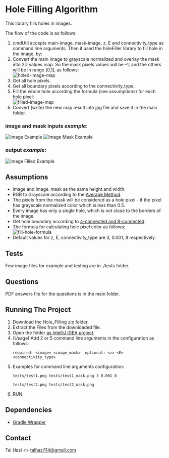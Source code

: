 # Hole Filling Algorithm

This library fills holes in images.

The flow of the code is as follows:

1. cmdUtil accepts main-image, mask-image, z, E and connectivity_type as command line arguments.
   Then it used the holeFiller library to fill hole in the image, by:
2. Convert the main image to grayscale normalized and overlay the mask into 2D values map. So the mask pixels values will be -1, and the others will be in range [0,1], as follows: <br/>
   ![holed-image-map]
3. Get all hole pixels.
4. Get all boundary pixels according to the connectivity_type.
5. Fill the whole hole according the formula (see assumptions) for each hole pixel: <br/>
   ![filled-image-map]
6. Convert (write) the new map result into jpg file and save it in the main folder.


### image and mask inputs *example*: <br/>
![Image Example][image-example]
![Image Mask Example][image-mask-example] <br/>
### output *example*: <br/>
![Image Filled Example][image-filled-example]


## Assumptions
* image and image_mask as the same height and width.
* RGB to Grayscale according to the [Average Method](https://www.dynamsoft.com/blog/insights/image-processing/image-processing-101-color-space-conversion/).
* The pixels from the mask will be considered as a hole pixel - if the pixel has grayscale normalized color which is less than 0.5.
* Every image has only a single hole, which is not close to the borders of the image.
* Get hole boundary according to [4-connected and 8-connected](http://en.wikipedia.org/wiki/Pixel_connectivity).
* The formula for calculating hole pixel color as follows: <br/>
  ![fill-hole-formula]
* Default values for z, E, connectivity_type are 3, 0.001, 8 respectively.

## Tests
Few image files for example and testing are in ./tests folder.

## Questions
PDF answers file for the questions is in the main folder.


## Running The Project
1. Download the Hole_Filling zip folder.
2. Extract the Files from the downloaded file.
3. Open the folder [as IntelliJ IDEA project](https://www.jetbrains.com/help/idea/import-project-or-module-wizard.html).
4. (Usage) Add 2 or 5 command line arguments in the configuration as follows: <br/>
   ```
   required: <image> <image_mask>  optional: <z> <E> <connectivity_type>
    ```
5. Examples for command line arguments configuration: <br/>
    ```
    tests/test1.png tests/test1_mask.png 3 0.001 8
    ```
    ```
    tests/test2.png tests/test2_mask.png
    ```
6. RUN.


## Dependencies
* [Gradle Wrapper](https://docs.gradle.org/current/userguide/gradle_wrapper.html)


## Contact

Tal Hazi <> [talhazi114@gmail.com](mailto:talhazi114@gmail.com)




[image-example]: ./tests/test1.png
[image-mask-example]: ./tests/test1_mask.png
[image-filled-example]: ./tests/output.jpg
[filled-image-map]: ./images/filledImage.png
[holed-image-map]: ./images/holedImage.png
[fill-hole-formula]: ./images/fillHoleFormula.png

